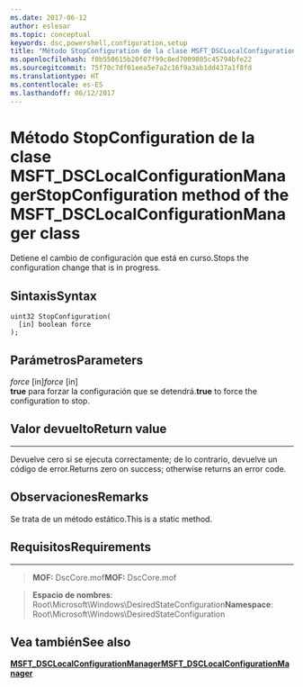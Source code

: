 ```yaml
---
ms.date: 2017-06-12
author: eslesar
ms.topic: conceptual
keywords: dsc,powershell,configuration,setup
title: "Método StopConfiguration de la clase MSFT_DSCLocalConfigurationManager"
ms.openlocfilehash: f0b550615b20f07f99c8ed7009805c45794bfe22
ms.sourcegitcommit: 75f70c7df01eea5e7a2c16f9a3ab1dd437a1f8fd
ms.translationtype: HT
ms.contentlocale: es-ES
ms.lasthandoff: 06/12/2017
---
```

# <a name="stopconfiguration-method-of-the-msftdsclocalconfigurationmanager-class"></a><span data-ttu-id="0f962-103">Método StopConfiguration de la clase MSFT_DSCLocalConfigurationManager</span><span class="sxs-lookup"><span data-stu-id="0f962-103">StopConfiguration method of the MSFT_DSCLocalConfigurationManager class</span></span>

<span data-ttu-id="0f962-104">Detiene el cambio de configuración que está en curso.</span><span class="sxs-lookup"><span data-stu-id="0f962-104">Stops the configuration change that is in progress.</span></span>

<a name="syntax"></a><span data-ttu-id="0f962-105">Sintaxis</span><span class="sxs-lookup"><span data-stu-id="0f962-105">Syntax</span></span>
------

```mof
uint32 StopConfiguration(
  [in] boolean force
);
```

<a name="parameters"></a><span data-ttu-id="0f962-106">Parámetros</span><span class="sxs-lookup"><span data-stu-id="0f962-106">Parameters</span></span>
----------

<span data-ttu-id="0f962-107">*force* \[in\]</span><span class="sxs-lookup"><span data-stu-id="0f962-107">*force* \[in\]</span></span>  
<span data-ttu-id="0f962-108">**true** para forzar la configuración que se detendrá.</span><span class="sxs-lookup"><span data-stu-id="0f962-108">**true** to force the configuration to stop.</span></span>

## <a name="return-value"></a><span data-ttu-id="0f962-109">Valor devuelto</span><span class="sxs-lookup"><span data-stu-id="0f962-109">Return value</span></span>
------------

<span data-ttu-id="0f962-110">Devuelve cero si se ejecuta correctamente; de lo contrario, devuelve un código de error.</span><span class="sxs-lookup"><span data-stu-id="0f962-110">Returns zero on success; otherwise returns an error code.</span></span>

## <a name="remarks"></a><span data-ttu-id="0f962-111">Observaciones</span><span class="sxs-lookup"><span data-stu-id="0f962-111">Remarks</span></span>

<span data-ttu-id="0f962-112">Se trata de un método estático.</span><span class="sxs-lookup"><span data-stu-id="0f962-112">This is a static method.</span></span>

## <a name="requirements"></a><span data-ttu-id="0f962-113">Requisitos</span><span class="sxs-lookup"><span data-stu-id="0f962-113">Requirements</span></span>
------------
><span data-ttu-id="0f962-114">**MOF:** DscCore.mof</span><span class="sxs-lookup"><span data-stu-id="0f962-114">**MOF:** DscCore.mof</span></span>

><span data-ttu-id="0f962-115">**Espacio de nombres**: Root\Microsoft\Windows\DesiredStateConfiguration</span><span class="sxs-lookup"><span data-stu-id="0f962-115">**Namespace**: Root\Microsoft\Windows\DesiredStateConfiguration</span></span>


## <a name="see-also"></a><span data-ttu-id="0f962-116">Vea también</span><span class="sxs-lookup"><span data-stu-id="0f962-116">See also</span></span>


[<span data-ttu-id="0f962-117">**MSFT_DSCLocalConfigurationManager**</span><span class="sxs-lookup"><span data-stu-id="0f962-117">**MSFT_DSCLocalConfigurationManager**</span></span>](msft-dsclocalconfigurationmanager.md)


 

 



